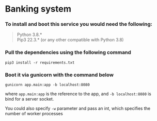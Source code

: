 # Banking system

### To install and boot this service you would need the following:
> Python 3.8.* \
> Pip3 22.3.* (or any other compatible with Python 3.8)

### Pull the dependencies using the following command
```commandline
pip3 install -r requirements.txt      
```

### Boot it via gunicorn with the command below
```commandline
gunicorn app.main:app -b localhost:8080
```
where `app.main:app` is the reference to the app, and `-b localhost:8080` is bind for a server socket.</br>

You could also specify `-w` parameter and pass an int, which specifies the number of worker processes
